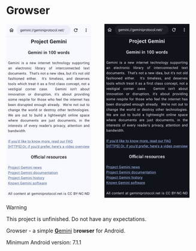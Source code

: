 # Growser

<p align="left">
  <img alt="Light" src="./images/ScreenshotLight.jpg" width="45%">
&nbsp; &nbsp; &nbsp; &nbsp;
  <img alt="Dark" src="./images/ScreenshotDark.jpg" width="45%">
</p>

> [!WARNING]  
> This project is unfinished. Do not have any expectations.

Growser - a simple [**G**emini](https://geminiprotocol.net/) b**rowser** for Android. 

Minimum Android version: 7.1.1
